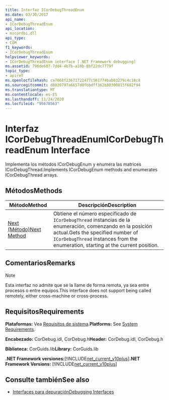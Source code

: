 ```yaml
---
title: Interfaz ICorDebugThreadEnum
ms.date: 03/30/2017
api_name:
- ICorDebugThreadEnum
api_location:
- mscordbi.dll
api_type:
- COM
f1_keywords:
- ICorDebugThreadEnum
helpviewer_keywords:
- ICorDebugThreadEnum interface [.NET Framework debugging]
ms.assetid: 796de687-7dd4-4b7b-a10b-8bf22dc7779f
topic_type:
- apiref
ms.openlocfilehash: ca7668f23671721477c561774bab03279c4c18c8
ms.sourcegitcommit: d8020797a6657d0fbbdff362b80300815f682f94
ms.translationtype: MT
ms.contentlocale: es-ES
ms.lasthandoff: 11/24/2020
ms.locfileid: "95678563"
---
```

# <a name="icordebugthreadenum-interface"></a><span data-ttu-id="d1f5e-102">Interfaz ICorDebugThreadEnum</span><span class="sxs-lookup"><span data-stu-id="d1f5e-102">ICorDebugThreadEnum Interface</span></span>

<span data-ttu-id="d1f5e-103">Implementa los métodos ICorDebugEnum y enumera las matrices ICorDebugThread.</span><span class="sxs-lookup"><span data-stu-id="d1f5e-103">Implements ICorDebugEnum methods and enumerates ICorDebugThread arrays.</span></span>  
  
## <a name="methods"></a><span data-ttu-id="d1f5e-104">Métodos</span><span class="sxs-lookup"><span data-stu-id="d1f5e-104">Methods</span></span>  
  
|<span data-ttu-id="d1f5e-105">Método</span><span class="sxs-lookup"><span data-stu-id="d1f5e-105">Method</span></span>|<span data-ttu-id="d1f5e-106">Descripción</span><span class="sxs-lookup"><span data-stu-id="d1f5e-106">Description</span></span>|  
|------------|-----------------|  
|[<span data-ttu-id="d1f5e-107">Next (Método)</span><span class="sxs-lookup"><span data-stu-id="d1f5e-107">Next Method</span></span>](icordebugthreadenum-next-method.md)|<span data-ttu-id="d1f5e-108">Obtiene el número especificado de `ICorDebugThread` instancias de la enumeración, comenzando en la posición actual.</span><span class="sxs-lookup"><span data-stu-id="d1f5e-108">Gets the specified number of `ICorDebugThread` instances from the enumeration, starting at the current position.</span></span>|  
  
## <a name="remarks"></a><span data-ttu-id="d1f5e-109">Comentarios</span><span class="sxs-lookup"><span data-stu-id="d1f5e-109">Remarks</span></span>  
  
> [!NOTE]
> <span data-ttu-id="d1f5e-110">Esta interfaz no admite que se la llame de forma remota, ya sea entre procesos o entre equipos.</span><span class="sxs-lookup"><span data-stu-id="d1f5e-110">This interface does not support being called remotely, either cross-machine or cross-process.</span></span>  
  
## <a name="requirements"></a><span data-ttu-id="d1f5e-111">Requisitos</span><span class="sxs-lookup"><span data-stu-id="d1f5e-111">Requirements</span></span>  

 <span data-ttu-id="d1f5e-112">**Plataformas:** Vea [Requisitos de sistema](../../get-started/system-requirements.md).</span><span class="sxs-lookup"><span data-stu-id="d1f5e-112">**Platforms:** See [System Requirements](../../get-started/system-requirements.md).</span></span>  
  
 <span data-ttu-id="d1f5e-113">**Encabezado:** CorDebug.idl, CorDebug.h</span><span class="sxs-lookup"><span data-stu-id="d1f5e-113">**Header:** CorDebug.idl, CorDebug.h</span></span>  
  
 <span data-ttu-id="d1f5e-114">**Biblioteca:** CorGuids.lib</span><span class="sxs-lookup"><span data-stu-id="d1f5e-114">**Library:** CorGuids.lib</span></span>  
  
 <span data-ttu-id="d1f5e-115">**.NET Framework versiones:**[!INCLUDE[net_current_v10plus](../../../../includes/net-current-v10plus-md.md)]</span><span class="sxs-lookup"><span data-stu-id="d1f5e-115">**.NET Framework Versions:** [!INCLUDE[net_current_v10plus](../../../../includes/net-current-v10plus-md.md)]</span></span>  
  
## <a name="see-also"></a><span data-ttu-id="d1f5e-116">Consulte también</span><span class="sxs-lookup"><span data-stu-id="d1f5e-116">See also</span></span>

- [<span data-ttu-id="d1f5e-117">Interfaces para depuración</span><span class="sxs-lookup"><span data-stu-id="d1f5e-117">Debugging Interfaces</span></span>](debugging-interfaces.md)
